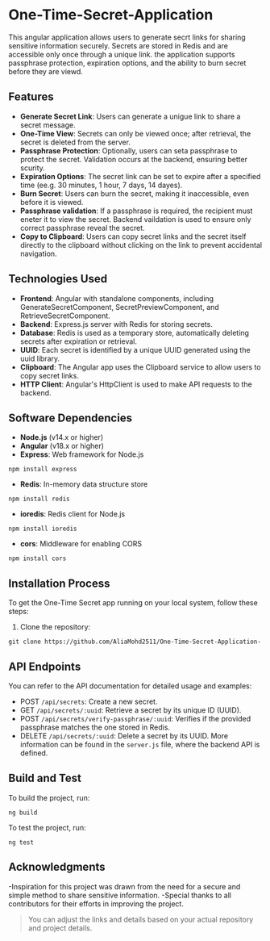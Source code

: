 # One-Time-Secret-Application
<p>This angular application allows users to generate secrt links for sharing sensitive information securely. Secrets are stored in Redis and are accessible only once through a unique link. the application supports passphrase protection, expiration options, and the ability to burn secret before they are viewd. </p>

## Features
- **Generate Secret Link**: Users can generate a unigue link to share a secret message.
- **One-Time View**: Secrets can only be viewed once; after retrieval, the secret is deleted from the server.
- **Passphrase Protection**: Optionally, users can seta passphrase to protect the secret. Validation occurs at the backend, ensuring better scurity.
- **Expiration Options**: The secret link can be set to expire after a specified time (ee.g. 30 minutes, 1 hour, 7 days, 14 dayes).
- **Burn Secret**: Users can burn the secret, making it inaccessible, even before it is viewed.
- **Passphrase validation**: If a passphrase is required, the recipient must eneter it to view the secret. Backend vaildation is used to ensure only correct passphrase reveal the secret.
- **Copy to Clipboard**: Users can copy secret links and the secret itself directly to the clipboard without clicking on the link to prevent accidental navigation.

## Technologies Used
- **Frontend**: Angular with standalone components, including GenerateSecretComponent, SecretPreviewComponent, and RetrieveSecretComponent.
- **Backend**: Express.js server with Redis for storing secrets.
- **Database**: Redis is used as a temporary store, automatically deleting secrets after expiration or retrieval.
- **UUID**: Each secret is identified by a unique UUID generated using the uuid library.
- **Clipboard**: The Angular app uses the Clipboard service to allow users to copy secret links.
- **HTTP Client**: Angular's HttpClient is used to make API requests to the backend.
  
## Software Dependencies
- **Node.js** (v14.x or higher)
- **Angular** (v18.x or higher)
- **Express**: Web framework for Node.js
```
npm install express
```
- **Redis**: In-memory data structure store
```
npm install redis
```
- **ioredis**: Redis client for Node.js
```
npm install ioredis
```
- **cors**: Middleware for enabling CORS
```
npm install cors
```

## Installation Process
To get the One-Time Secret app running on your local system, follow these steps:

1. Clone the repository:
```
git clone https://github.com/AliaMohd2511/One-Time-Secret-Application-
```

## API Endpoints
You can refer to the API documentation for detailed usage and examples:

- POST `/api/secrets`: Create a new secret.
- GET `/api/secrets/:uuid`: Retrieve a secret by its unique ID (UUID).
- POST `/api/secrets/verify-passphrase/:uuid`: Verifies if the provided passphrase matches the one stored in Redis.
- DELETE `/api/secrets/:uuid`: Delete a secret by its UUID.
More information can be found in the `server.js` file, where the backend API is defined.

## Build and Test
To build the project, run:
```
ng build
```

To test the project, run:
```
ng test
```

## Acknowledgments
-Inspiration for this project was drawn from the need for a secure and simple method to share sensitive information.
-Special thanks to all contributors for their efforts in improving the project.
> You can adjust the links and details based on your actual repository and project details.

